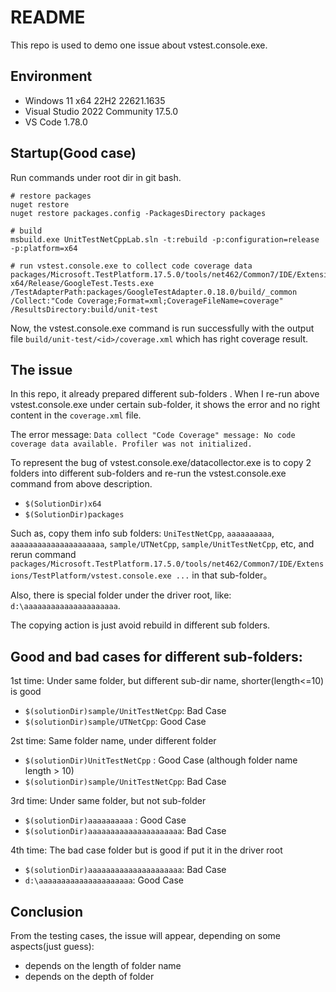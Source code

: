 # README

This repo is used to demo one issue about vstest.console.exe.

## Environment

- Windows 11 x64 22H2 22621.1635
- Visual Studio 2022 Community 17.5.0
- VS Code 1.78.0

## Startup(Good case)

Run commands under root dir in git bash.

```shell
# restore packages
nuget restore
nuget restore packages.config -PackagesDirectory packages

# build
msbuild.exe UnitTestNetCppLab.sln -t:rebuild -p:configuration=release -p:platform=x64 

# run vstest.console.exe to collect code coverage data
packages/Microsoft.TestPlatform.17.5.0/tools/net462/Common7/IDE/Extensions/TestPlatform/vstest.console.exe x64/Release/GoogleTest.Tests.exe /TestAdapterPath:packages/GoogleTestAdapter.0.18.0/build/_common /Collect:"Code Coverage;Format=xml;CoverageFileName=coverage" /ResultsDirectory:build/unit-test
```

Now, the vstest.console.exe command is run successfully with the output file `build/unit-test/<id>/coverage.xml` which has right coverage result.

## The issue

In this repo, it already prepared different sub-folders . When I re-run above vstest.console.exe under certain sub-folder, it shows the error and no right content in the `coverage.xml` file.

The error message: `Data collect "Code Coverage" message: No code coverage data available. Profiler was not initialized.`

To represent the bug of vstest.console.exe/datacollector.exe is to copy 2 folders into different sub-folders and re-run the vstest.console.exe command from above description.

- `$(SolutionDir)x64`
- `$(SolutionDir)packages`

Such as, copy them info sub folders: `UniTestNetCpp`, `aaaaaaaaaa`, `aaaaaaaaaaaaaaaaaaaaa`, `sample/UTNetCpp`, `sample/UnitTestNetCpp`, etc, and rerun
command `packages/Microsoft.TestPlatform.17.5.0/tools/net462/Common7/IDE/Extensions/TestPlatform/vstest.console.exe ...` in that sub-folder。

Also, there is special folder under the driver root, like: `d:\aaaaaaaaaaaaaaaaaaaaa`.

The copying action is just avoid rebuild in different sub folders.

## Good and bad cases for different sub-folders:

1st time: Under same folder, but different sub-dir name, shorter(length<=10) is good
- `$(solutionDir)sample/UnitTestNetCpp`: Bad Case
- `$(solutionDir)sample/UTNetCpp`: Good Case

2st time: Same folder name, under different folder
- `$(solutionDir)UnitTestNetCpp` : Good Case (although folder name length > 10)
- `$(solutionDir)sample/UnitTestNetCpp`: Bad Case

3rd time: Under same folder, but not sub-folder
- `$(solutionDir)aaaaaaaaaa` : Good Case
- `$(solutionDir)aaaaaaaaaaaaaaaaaaaaa`: Bad Case

4th time: The bad case folder but is good if put it in the driver root
- `$(solutionDir)aaaaaaaaaaaaaaaaaaaaa`: Bad Case
- `d:\aaaaaaaaaaaaaaaaaaaaa`: Good Case

## Conclusion

From the testing cases, the issue will appear, depending on some aspects(just guess):
- depends on the length of folder name
- depends on the depth of folder
